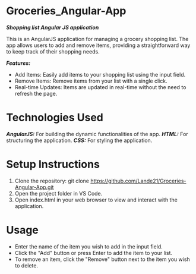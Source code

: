 # Groceries_Angular-App
***Shopping list Angular JS application***


This is an AngularJS application for managing a grocery shopping list. The app allows users to add and remove items, providing a straightforward way to keep track of their shopping needs.

***Features:***

+ Add Items: Easily add items to your shopping list using the input field.
+ Remove Items: Remove items from your list with a single click.
+ Real-time Updates: Items are updated in real-time without the need to refresh the page.

# Technologies Used

***AngularJS:*** For building the dynamic functionalities of the app.
***HTML:*** For structuring the application.
***CSS:*** For styling the application.

# Setup Instructions

1. Clone the repository: git clone https://github.com/Lande21/Groceries-Angular-App.git
2. Open the project folder in VS Code.
3. Open index.html in your web browser to view and interact with the application.

# Usage

* Enter the name of the item you wish to add in the input field.
* Click the "Add" button or press Enter to add the item to your list.
* To remove an item, click the "Remove" button next to the item you wish to delete.

